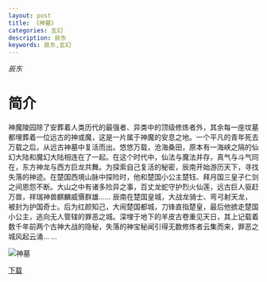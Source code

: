 ```yaml
---
layout: post
title: 《神墓》
categories: 玄幻
description: 辰东
keywords: 辰东,玄幻
---
```

*辰东*
# 简介
神魔陵园除了安葬着人类历代的最强者、异类中的顶级修炼者外，其余每一座坟墓都埋葬着一位远古的神或魔，这是一片属于神魔的安息之地。一个平凡的青年死去万载之后，从远古神墓中复活而出。悠悠万载，沧海桑田，原本有一海峡之隔的仙幻大陆和魔幻大陆相连在了一起。在这个时代中，仙法与魔法并存，真气与斗气同在，东方神龙与西方巨龙共舞。为探索自己复活的秘密，辰南开始游历天下，寻找失落的神迹。在楚国西境山脉中探险时，他和楚国小公主楚钰、拜月国三皇子仁剑之间恩怨不断。大山之中有诸多险异之事，百丈龙蛇守护烈火仙莲，远古巨人驱赶万兽，祥瑞神兽麒麟威慑群雄…… 辰南在楚国皇城，大战龙骑士、弯弓射天龙，被封为护国奇士。后为红颜知己，大闹楚国都城，刀锋直指楚皇，最后他掳走楚国小公主，逃向无人管辖的罪恶之城。深埋于地下的羊皮古卷重见天日，其上记载着数千年前两个古神大战的隐秘，失落的神宝秘闻引得无数修炼者云集而来，罪恶之城风起云涌… …

![神墓](https://cdn.jsdelivr.net/gh/YYbooks0/yybooks0img@master/bookscover2/神墓.22kxkk1dgsqo.jpg)

[下载](https://link.jscdn.cn/1drv/aHR0cHM6Ly8xZHJ2Lm1zL3QvcyFBaGU2R2dNWmVFb2poVzFoU01ZT2w2UHFfSmpOP2U9TWRmdGQ1.txt)
